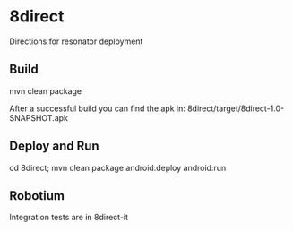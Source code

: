 8direct
=======

Directions for resonator deployment

Build
-----

mvn clean package

After a successful build you can find the apk in: 8direct/target/8direct-1.0-SNAPSHOT.apk


Deploy and Run
--------------

cd 8direct; mvn clean package android:deploy android:run


Robotium
--------

Integration tests are in 8direct-it 

